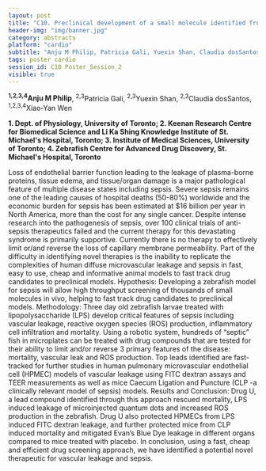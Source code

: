```yaml
---
layout: post
title: "C10. Preclinical development of a small molecule identified from a zebrafish screen as a novel candidate drug for sepsis targeting vascular leakage"
header-img: "img/banner.jpg"
category: abstracts
platform: "cardio"
subtitle: "Anju M Philip, Patricia Gali, Yuexin Shan, Claudia dosSantos, Xiao-Yan Wen"
tags: poster cardio
session_id: C10 Poster_Session_2
visible: true
---
```

**<sup>1,2,3,4</sup>Anju M Philip**, <sup>2,3</sup>Patricia Gali, <sup>2,3</sup>Yuexin Shan, <sup>2,3</sup>Claudia dosSantos, <sup>1,2,3,4</sup>Xiao-Yan Wen

__1. Dept. of Physiology, University of Toronto; 2. Keenan Research Centre for Biomedical Science and Li Ka Shing Knowledge Institute of St. Michael's Hospital, Toronto; 3. Institute of Medical Sciences, University of Toronto; 4. Zebrafish Centre for Advanced Drug Discovery, St. Michael's Hospital, Toronto__

Loss of endothelial barrier function leading to the leakage of plasma-borne proteins, tissue edema, and tissue/organ damage is a major pathological feature of multiple disease states including sepsis. Severe sepsis remains one of the leading causes of hospital deaths (50-80%) worldwide and the economic burden for sepsis has been estimated at $16 billion per year in North America, more than the cost for any single cancer. Despite intense research into the pathogenesis of sepsis, over 100 clinical trials of anti-sepsis therapeutics failed and the current therapy for this devastating syndrome is primarily supportive. Currently there is no therapy to effectively limit or/and reverse the loss of capillary membrane permeability. Part of the difficulty in identifying novel therapies is the inability to replicate the complexities of human diffuse microvascular leakage and sepsis in fast, easy to use, cheap and informative animal models to fast track drug candidates to preclinical models. 
Hypothesis: Developing a zebrafish model for sepsis will allow high throughput screening of thousands of small molecules in vivo, helping to fast track drug candidates to preclinical models. 
Methodology: Three day old zebrafish larvae treated with lipopolysaccharide (LPS) develop critical features of sepsis including vascular leakage, reactive oxygen species (ROS) production, inflammatory cell infiltration and mortality. Using a robotic system, hundreds of “septic” fish in microplates can be treated with drug compounds that are tested for their ability to limit and/or reverse 3 primary features of the disease: mortality, vascular leak and ROS production. Top leads identified are fast-tracked for further studies in human pulmonary microvascular endothelial cell (HPMEC) models of vascular leakage using FITC dextran assays and TEER measurements as well as mice Caecum Ligation and Puncture (CLP -a clinically relevant model of sepsis) models.
Results and Conclusion: Drug U, a lead compound identified through this approach rescued mortality, LPS induced leakage of microinjected quantum dots and increased ROS production in the zebrafish. Drug U also protected HPMECs from LPS induced FITC dextran leakage, and further protected mice from CLP induced mortality and mitigated Evan’s Blue Dye leakage in different organs compared to mice treated with placebo. In conclusion, using a fast, cheap and efficient drug screening approach, we have identified a potential novel therapeutic for vascular leakage and sepsis. 
